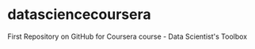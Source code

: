 datasciencecoursera
===================

First Repository on GitHub for Coursera course - Data Scientist's Toolbox
